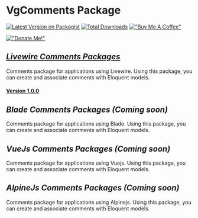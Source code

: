 #  VgComments Package

[![Latest Version on Packagist](https://img.shields.io/packagist/v/vigstudio/vgcomments.svg?style=flat-square)](https://packagist.org/packages/vigstudio/vgcomments)
[![Total Downloads](https://img.shields.io/packagist/dt/vigstudio/vgcomments.svg?style=flat-square)](https://packagist.org/packages/vigstudio/vgcomments)
[!["Buy Me A Coffee"](https://www.buymeacoffee.com/assets/img/custom_images/orange_img.png)](https://www.buymeacoffee.com/nghianecom)

[!["Donate Me!"](https://i.ibb.co/Pw6s74r/image.png)](https://nghiane.com)

## _[Livewire Comments Packages](/livewire-comments/index.md)_
Comments package for applications using Livewire. Using this package, you can create and associate comments with Eloquent models.

#### [Version 1.0.0](/livewire-comments/1.0.0/index.md) 

## _Blade Comments Packages (Coming soon)_
Comments package for applications using Blade. Using this package, you can create and associate comments with Eloquent models.

## _VueJs Comments Packages (Coming soon)_
Comments package for applications using Vuejs. Using this package, you can create and associate comments with Eloquent models.

## _AlpineJs Comments Packages (Coming soon)_
Comments package for applications using Alpinejs. Using this package, you can create and associate comments with Eloquent models.
